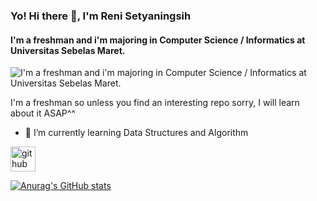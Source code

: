 ### Yo! Hi there 👋, I'm Reni Setyaningsih
#### I'm a freshman and i'm majoring in Computer Science / Informatics at Universitas Sebelas Maret.
![I'm a freshman and i'm majoring in Computer Science / Informatics at Universitas Sebelas Maret.](https://arturssmirnovs.github.io/github-profile-readme-generator/images/banner.png)

I'm a freshman so unless you find an interesting repo sorry, I will learn about it ASAP^^


- 🌱 I’m currently learning Data Structures and Algorithm 


[<img src='https://cdn.jsdelivr.net/npm/simple-icons@3.0.1/icons/github.svg' alt='github' height='40'>](https://github.com/faqirilmu31)  



[![Anurag's GitHub stats](https://github-readme-stats.vercel.app/api?username=faqirilmu31)](https://github.com/faqirilmu31/github-readme-stats)

<!--
**faqirilmu31/faqirilmu31** is a ✨ _special_ ✨ repository because its `README.md` (this file) appears on your GitHub profile.

Here are some ideas to get you started:

- 🔭 I’m currently working on ...
- 🌱 I’m currently learning ...
- 👯 I’m looking to collaborate on ...
- 🤔 I’m looking for help with ...
- 💬 Ask me about ...
- 📫 How to reach me: ...
- 😄 Pronouns: ...
- ⚡ Fun fact: ...
-->
